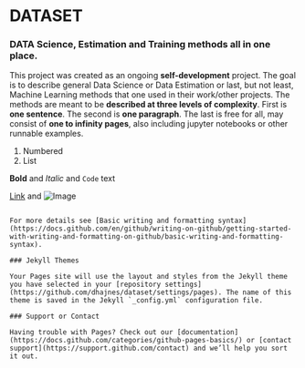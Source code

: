 # DATASET
### DATA Science, Estimation and Training methods all in one place.
This project was created as an ongoing **self-development** project. The goal is to describe general Data Science or Data Estimation or last, but not least, Machine Learning methods that one used in their work/other projects. The methods are meant to be **described at three levels of complexity**. First is **one sentence**. The second is **one paragraph**. The last is free for all, may consist of **one to  infinity  pages**, also including jupyter notebooks or other runnable examples.

1. Numbered
2. List

**Bold** and _Italic_ and `Code` text

[Link](url) and ![Image](src)
```

For more details see [Basic writing and formatting syntax](https://docs.github.com/en/github/writing-on-github/getting-started-with-writing-and-formatting-on-github/basic-writing-and-formatting-syntax).

### Jekyll Themes

Your Pages site will use the layout and styles from the Jekyll theme you have selected in your [repository settings](https://github.com/dhajnes/dataset/settings/pages). The name of this theme is saved in the Jekyll `_config.yml` configuration file.

### Support or Contact

Having trouble with Pages? Check out our [documentation](https://docs.github.com/categories/github-pages-basics/) or [contact support](https://support.github.com/contact) and we’ll help you sort it out.
